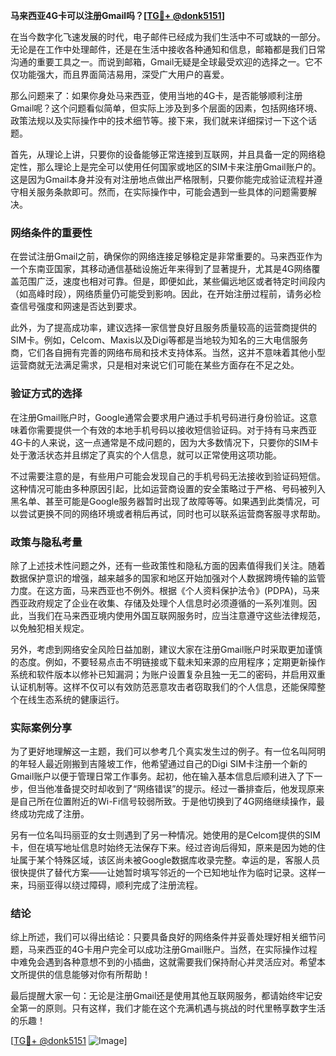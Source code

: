 **马来西亚4G卡可以注册Gmail吗？[[TG💪+ @donk5151](https://t.me/s/donk5151)]**

在当今数字化飞速发展的时代，电子邮件已经成为我们生活中不可或缺的一部分。无论是在工作中处理邮件，还是在生活中接收各种通知和信息，邮箱都是我们日常沟通的重要工具之一。而说到邮箱，Gmail无疑是全球最受欢迎的选择之一。它不仅功能强大，而且界面简洁易用，深受广大用户的喜爱。

那么问题来了：如果你身处马来西亚，使用当地的4G卡，是否能够顺利注册Gmail呢？这个问题看似简单，但实际上涉及到多个层面的因素，包括网络环境、政策法规以及实际操作中的技术细节等。接下来，我们就来详细探讨一下这个话题。

首先，从理论上讲，只要你的设备能够正常连接到互联网，并且具备一定的网络稳定性，那么理论上是完全可以使用任何国家或地区的SIM卡来注册Gmail账户的。这是因为Gmail本身并没有对注册地点做出严格限制，只要你能完成验证流程并遵守相关服务条款即可。然而，在实际操作中，可能会遇到一些具体的问题需要解决。

### 网络条件的重要性

在尝试注册Gmail之前，确保你的网络连接足够稳定是非常重要的。马来西亚作为一个东南亚国家，其移动通信基础设施近年来得到了显著提升，尤其是4G网络覆盖范围广泛，速度也相对可靠。但是，即便如此，某些偏远地区或者特定时间段内（如高峰时段），网络质量仍可能受到影响。因此，在开始注册过程前，请务必检查信号强度和网速是否达到要求。

此外，为了提高成功率，建议选择一家信誉良好且服务质量较高的运营商提供的SIM卡。例如，Celcom、Maxis以及Digi等都是当地较为知名的三大电信服务商，它们各自拥有完善的网络布局和技术支持体系。当然，这并不意味着其他小型运营商就无法满足需求，只是相对来说它们可能在某些方面存在不足之处。

### 验证方式的选择

在注册Gmail账户时，Google通常会要求用户通过手机号码进行身份验证。这意味着你需要提供一个有效的本地手机号码以接收短信验证码。对于持有马来西亚4G卡的人来说，这一点通常是不成问题的，因为大多数情况下，只要你的SIM卡处于激活状态并且绑定了真实的个人信息，就可以正常使用这项功能。

不过需要注意的是，有些用户可能会发现自己的手机号码无法接收到验证码短信。这种情况可能由多种原因引起，比如运营商设置的安全策略过于严格、号码被列入黑名单、甚至可能是Google服务器暂时出现了故障等等。如果遇到此类情况，可以尝试更换不同的网络环境或者稍后再试，同时也可以联系运营商客服寻求帮助。

### 政策与隐私考量

除了上述技术性问题之外，还有一些政策性和隐私方面的因素值得我们关注。随着数据保护意识的增强，越来越多的国家和地区开始加强对个人数据跨境传输的监管力度。在这方面，马来西亚也不例外。根据《个人资料保护法令》(PDPA)，马来西亚政府规定了企业在收集、存储及处理个人信息时必须遵循的一系列准则。因此，当我们在马来西亚境内使用外国互联网服务时，应当注意遵守这些法律规范，以免触犯相关规定。

另外，考虑到网络安全风险日益加剧，建议大家在注册Gmail账户时采取更加谨慎的态度。例如，不要轻易点击不明链接或下载未知来源的应用程序；定期更新操作系统和软件版本以修补已知漏洞；为账户设置复杂且独一无二的密码，并启用双重认证机制等。这样不仅可以有效防范恶意攻击者窃取我们的个人信息，还能保障整个在线生态系统的健康运行。

### 实际案例分享

为了更好地理解这一主题，我们可以参考几个真实发生过的例子。有一位名叫阿明的年轻人最近刚搬到吉隆坡工作，他希望通过自己的Digi SIM卡注册一个新的Gmail账户以便于管理日常工作事务。起初，他在输入基本信息后顺利进入了下一步，但当他准备提交时却收到了“网络错误”的提示。经过一番排查后，他发现原来是自己所在位置附近的Wi-Fi信号较弱所致。于是他切换到了4G网络继续操作，最终成功完成了注册。

另有一位名叫玛丽亚的女士则遇到了另一种情况。她使用的是Celcom提供的SIM卡，但在填写地址信息时始终无法保存下来。经过咨询后得知，原来是因为她的住址属于某个特殊区域，该区尚未被Google数据库收录完整。幸运的是，客服人员很快提供了替代方案——让她暂时填写邻近的一个已知地址作为临时记录。这样一来，玛丽亚得以绕过障碍，顺利完成了注册流程。

### 结论

综上所述，我们可以得出结论：只要具备良好的网络条件并妥善处理好相关细节问题，马来西亚的4G卡用户完全可以成功注册Gmail账户。当然，在实际操作过程中难免会遇到各种意想不到的小插曲，这就需要我们保持耐心并灵活应对。希望本文所提供的信息能够对你有所帮助！

最后提醒大家一句：无论是注册Gmail还是使用其他互联网服务，都请始终牢记安全第一的原则。只有这样，我们才能在这个充满机遇与挑战的时代里畅享数字生活的乐趣！

[[TG💪+ @donk5151](https://t.me/s/donk5151) ![Image](https://i.postimg.cc/rwNCRYN7/Snipaste-2025-04-30-17-27-05.png)]